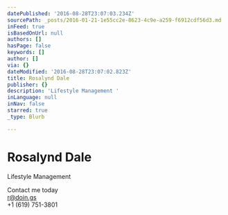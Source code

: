 ```yaml
---
datePublished: '2016-08-28T23:07:03.234Z'
sourcePath: _posts/2016-01-21-1e55cc2e-8623-4c9e-a259-f6912cdf56d3.md
inFeed: true
isBasedOnUrl: null
authors: []
hasPage: false
keywords: []
author: []
via: {}
dateModified: '2016-08-28T23:07:02.823Z'
title: Rosalynd Dale
publisher: {}
description: 'Lifestyle Management '
inLanguage: null
inNav: false
starred: true
_type: Blurb

---
```

# Rosalynd Dale

Lifestyle Management 

Contact me today  
r@doin.gs  
+1 (619) 751-3801
